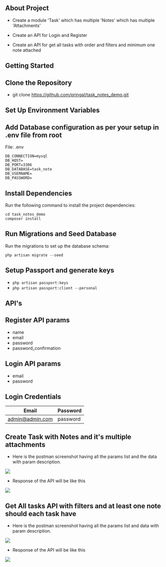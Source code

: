 ## About Project
- Create a module 'Task' which has multiple 'Notes' which has multiple 'Attachments'

- Create an API for Login and Register

- Create an API for get all tasks with order and filters and minimum one note attached

## Getting Started
## Clone the Repository
- git clone https://github.com/pringal/task_notes_demo.git

## Set Up Environment Variables
## Add Database configuration as per your setup in .env file from root
File: .env
```
DB_CONNECTION=mysql
DB_HOST=
DB_PORT=3306
DB_DATABASE=task_note
DB_USERNAME=
DB_PASSWORD=
```

## Install Dependencies
Run the following command to install the project dependencies:

```
cd task_notes_demo
composer install
````

## Run Migrations and Seed Database
Run the migrations to set up the database schema:

``php artisan migrate --seed``

## Setup Passport and generate keys

- `php artisan passport:keys`
- `php artisan passport:client --personal`

## API's

## Register API params
- name
- email
- password
- password_confirmation

## Login API params
- email
- password


## Login Credentials
Email | Password| 
--- | --- | 
admin@admin.com | password 


## Create Task with Notes and it's multiple attachments
- Here is the postman screenshot having all the params list and the data with param description.

![](public/images/create-task-notes.png)

- Response of the API will be like this

![](public/images/create-task-notes-response.png)

## Get All tasks API with filters and at least one note should each task have

- Here is the postman screenshot having all the params list and data with param description.

![](public/images/get-tasks.png)

- Response of the API will be like this

![](public/images/get-tasks-response.png)
